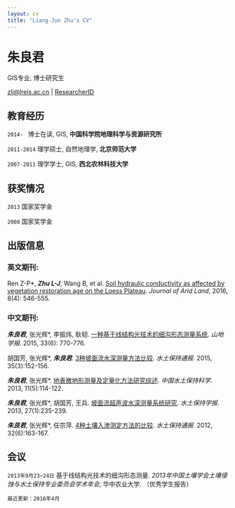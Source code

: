 ```yaml
---
layout: cv
title: "Liang-Jun Zhu's CV"
---
```

# 朱良君

GIS专业, 博士研究生

<div id="webaddress">
<i class="fa fa-envelope"></i> <a href="mailto:zlj@lreis.ac.cn">zlj@lreis.ac.cn</a>
|
<i class="fa fa-archive"></i> <a href="http://www.researcherid.com/rid/M-6729-2015">ResearcherID</a>

</div>

## 教育经历

`2014- ` 博士在读, GIS, **中国科学院地理科学与资源研究所**

`2011-2014` 理学硕士, 自然地理学, **北京师范大学**

`2007-2011` 理学学士, GIS, **西北农林科技大学**

## 获奖情况

`2013` 国家奖学金

`2008` 国家奖学金

## 出版信息

### 英文期刊:

Ren Z-P\*, ***Zhu L-J***, Wang B, et al. [Soil hydraulic conductivity as affected by vegetation restoration age on the Loess Plateau](http://dx.doi.org/10.1007/s40333-016-0010-2). *Journal of Arid Land*, 2016, 8(4): 546-555.

### 中文期刊: 

***朱良君***, 张光辉\*, 李振炜, 耿韧. [一种基于线结构光技术的细沟形态测量系统](http://dx.doi.org/10.16089/j.cnki.1008-2786.000093). *山地学报*. 2015, 33(6): 770-776.

胡国芳, 张光辉\*, ***朱良君***. [3种坡面流水深测量方法比较](http://dx.doi.org/10.13961/j.cnki.stbctb.2015.03.034). *水土保持通报*. 2015, 35(3):152-156.

***朱良君***, 张光辉\*. [地表微地形测量及定量化方法研究综述](http://www.cnki.net/KCMS/detail/detail.aspx?QueryID=1&CurRec=2&dbcode=CJFQ&dbname=CJFDHIS2&filename=STBC201305018&urlid=&yx=&uid=WEEvREcwSlJHSldSdnQ0THU0Y3lkU3ROZlh3T2ZxSytRVDREbTUzQTJUQXNQV0N1clpudUhKUmRRVGFUMVYzbkh3PT0=$9A4hF_YAuvQ5obgVAqNKPCYcEjKensW4IQMovwHtwkF4VYPoHbKxJw!!&v=MTkxNjlEaDFUM3FUcldNMUZyQ1VSTHlmWStacUZpRGxWN3JOTmpuSmJiRzRIOUxNcW85RWJJUjhlWDFMdXhZUzc=). *中国水土保持科学*. 2013, 11(5):114-122.

***朱良君***, 张光辉\*, 胡国芳, 王兵. [坡面流超声波水深测量系统研究](http://dx.doi.org/10.13870/j.cnki.stbcxb.2013.01.044). *水土保持学报*. 2013, 27(1):235-239. 

***朱良君***, 张光辉\*, 任宗萍. [4种土壤入渗测定方法的比较](http://dx.doi.org/10.13961/j.cnki.stbctb.2012.06.050). *水土保持通报*. 2012, 32(6):163-167.

## 会议
`2013年9月23~24日` 基于线结构光技术的细沟形态测量. *2013年中国土壤学会土壤侵蚀与水土保持专业委员会学术年会*, 华中农业大学. （优秀学生报告）

`最近更新：2016年4月`
